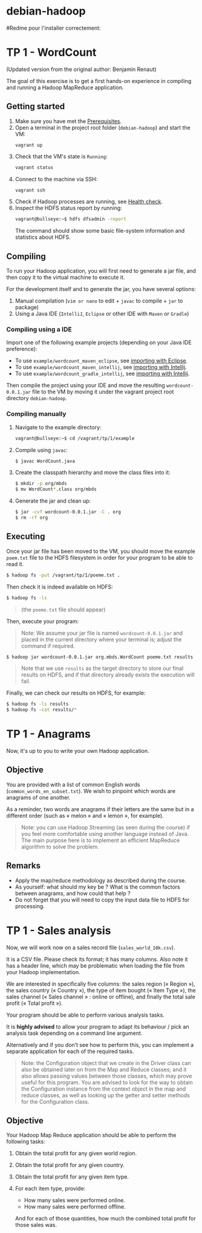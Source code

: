 # debian-hadoop
#Redme pour l'installer correctement:
# TP 1 - WordCount

(Updated version from the original author: Benjamin Renaut)

The goal of this exercise is to get a first hands-on experience in compiling and running
a Hadoop MapReduce application.

## Getting started

1. Make sure you have met the [Prerequisites](../../README.md#prerequisites).
2. Open a terminal in the project root folder (`debian-hadoop`) and start the VM:
   ```{bash}
   vagrant up
   ```
3. Check that the VM's state is `Running`:
   ```bash
   vagrant status
   ```
4. Connect to the machine via SSH:
   ```bash
   vagrant ssh
   ```
5. Check if Hadoop processes are running, see [Health check](../../README.md#health-check).
6. Inspect the HDFS status report by running:
   ```bash
   vagrant@bullseye:~$ hdfs dfsadmin -report
   ```
   The command should show some basic file-system information and statistics about HDFS.

## Compiling

To run your Hadoop application, you will first need to generate a jar file, and
then copy it to the virtual machine to execute it.

For the development itself and to generate the jar, you have several options:

1. Manual compilation (`vim or nano` to edit + `javac` to compile + `jar` to package)
2. Using a Java IDE (`IntelliJ`, `Eclipse` or other IDE with `Maven` or `Gradle`)

### Compiling using a IDE

Import one of the following example projects (depending on your Java IDE preference):

- To use `example/wordcount_maven_eclipse`, see [importing with Eclipse](https://www.admfactory.com/how-to-import-and-export-java-projects-in-eclipse/).
- To use `example/wordcount_maven_intellij`, see [importing with Intellij](https://www.jetbrains.com/help/idea/import-project-or-module-wizard.html#open-project).
- To use `example/wordcount_gradle_intellij`, see [importing with Intellij](https://www.jetbrains.com/help/idea/import-project-or-module-wizard.html#open-project).

Then compile the project using your IDE and move the resulting `wordcount-0.0.1.jar` file
to the VM by moving it under the vagrant project root directory `debian-hadoop`.

### Compiling manually

1. Navigate to the example directory:
   ```bash
   vagrant@bullseye:~$ cd /vagrant/tp/1/example
   ```
2. Compile using `javac`:
   ```bash
   $ javac WordCount.java
   ```
3. Create the classpath hierarchy and move the class files into it:
   ```bash
   $ mkdir -p org/mbds
   $ mv WordCount*.class org/mbds
   ```
4. Generate the jar and clean up:
   ```bash
   $ jar -cvf wordcount-0.0.1.jar -C . org
   $ rm -rf org
   ```

## Executing

Once your jar file has been moved to the VM, you should move the example `poem.txt` file
to the HDFS filesystem in order for your program to be able to read it.

```bash
$ hadoop fs -put /vagrant/tp/1/poeme.txt .
```

Then check it is indeed available on HDFS:

```bash
$ hadoop fs -ls
```

> (the `poeme.txt` file should appear)

Then, execute your program:

> Note: We assume your jar file is named `wordcount-0.0.1.jar` and placed in the current
> directory where your terminal is; adjust the command if required.

```bash
$ hadoop jar wordcount-0.0.1.jar org.mbds.WordCount poeme.txt results
```

> Note that we use `results` as the target directory to store our final results on HDFS,
> and if that directory already exists the execution will fail.

Finally, we can check our results on HDFS, for example:

```bash
$ hadoop fs -ls results
$ hadoop fs -cat results/*
```


# TP 1 - Anagrams

Now, it's up to you to write your own Hadoop application.

## Objective

You are provided with a list of common English words (`common_words_en_subset.txt`).
We wish to pinpoint which words are anagrams of one another.

As a reminder, two words are anagrams if their letters are the same but in a
different order (such as « melon » and « lemon », for example).

> Note: you can use Hadoop Streaming (as seen during the course) if you feel more
> comfortable using another language instead of Java. The main purpose here is to
> implement an efficient MapReduce algorithm to solve the problem.

## Remarks

- Apply the map/reduce methodology as described during the course.
- As yourself: what should my key be ? What is the common factors between anagrams, and how could that help ?
- Do not forget that you will need to copy the input data file to HDFS for
processing.

# TP 1 - Sales analysis

Now, we will work now on a sales record file (`sales_world_10k.csv`).

It is a CSV file. Please check its format; it has many columns. Also note it has a
header line, which may be problematic when loading the file from your Hadoop
implementation.

We are interested in specifically five columns: the sales region (« Region »), the
sales country (« Country »), the type of item bought (« Item Type »), the sales
channel (« Sales channel » : online or offline), and finally the total sale profit
(« Total profit »).

Your program should be able to perform various analysis tasks.

It is **highly advised** to allow your program to adapt its behaviour / pick an
analysis task depending on a command line argument.

Alternatively and if you don’t see how to perform this, you can implement a
separate application for each of the required tasks.

> Note: the Configuration object that we create in the Driver class can also be
> obtained later on from the Map and Reduce classes; and it also allows passing
> values between those classes, which may prove useful for this program. You are
> advised to look for the way to obtain the Configuration instance from the
> context object in the map and reduce classes, as well as looking up the getter
> and setter methods for the Configuration class.

## Objective

Your Hadoop Map Reduce application should be able to perform the following tasks:

1. Obtain the total profit for any given world region.
2. Obtain the total profit for any given country.
3. Obtain the total profit for any given item type.
4. For each item type, provide:
   - How many sales were performed online.
   - How many sales were performed offline.
   
   And for each of those quantities, how much the combined total profit for those sales was.

